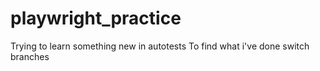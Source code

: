 # playwright_practice
Trying to learn something new in autotests
To find what i've done switch branches 
